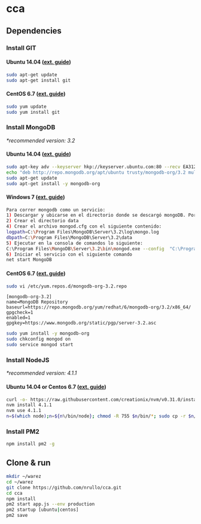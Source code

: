 # cca

## Dependencies

### Install GIT
#### Ubuntu 14.04 ([ext. guide](https://www.digitalocean.com/community/tutorials/how-to-install-git-on-ubuntu-14-04))
```bash
sudo apt-get update
sudo apt-get install git
```
#### CentOS 6.7 ([ext. guide](https://www.digitalocean.com/community/tutorials/how-to-install-git-on-a-centos-6-4-vps))
```bash
sudo yum update
sudo yum install git
```

### Install MongoDB
_*recommended version: 3.2_
#### Ubuntu 14.04 ([ext. guide](https://docs.mongodb.org/manual/tutorial/install-mongodb-on-ubuntu/))
```bash
sudo apt-key adv --keyserver hkp://keyserver.ubuntu.com:80 --recv EA312927
echo "deb http://repo.mongodb.org/apt/ubuntu trusty/mongodb-org/3.2 multiverse" | sudo tee /etc/apt/sources.list.d/mongodb-org-3.2.list
sudo apt-get update
sudo apt-get install -y mongodb-org
```
#### Windows 7 ([ext. guide](http://ingmmurillo.blogspot.com.ar/2013/09/como-instalar-mongodb-como-servicio-de.html))
```bash
Para correr mongodb como un servicio:
1) Descargar y ubicarse en el directorio donde se descargó mongoDB. Por ejemplo: C:\Program Files\MongoDB\Server\3.2\
2) Crear el directorio data
4) Crear el archivo mongod.cfg con el siguiente contenido:
logpath=C:\Program Files\MongoDB\Server\3.2\log\mongo.log
dbpath=C:\Program Files\MongoDB\Server\3.2\data
5) Ejecutar en la consola de comandos lo siguiente:
C:\Program Files\MongoDB\Server\3.2\bin\mongod.exe --config  "C:\Program Files\MongoDB\Server\3.2\mongod.cfg" --install
6) Iniciar el servicio con el siguiente comando
net start MongoDB
```
#### CentOS 6.7 ([ext. guide](https://docs.mongodb.org/manual/tutorial/install-mongodb-on-red-hat/))
```bash
sudo vi /etc/yum.repos.d/mongodb-org-3.2.repo
```
```
[mongodb-org-3.2]
name=MongoDB Repository
baseurl=https://repo.mongodb.org/yum/redhat/6/mongodb-org/3.2/x86_64/
gpgcheck=1
enabled=1
gpgkey=https://www.mongodb.org/static/pgp/server-3.2.asc
```
```bash
sudo yum install -y mongodb-org
sudo chkconfig mongod on
sudo service mongod start
```

### Install NodeJS 
_*recommended version: 4.1.1_
#### Ubuntu 14.04 or Centos 6.7 ([ext. guide](https://github.com/creationix/nvm/blob/master/README.markdown))
```bash
curl -o- https://raw.githubusercontent.com/creationix/nvm/v0.31.0/install.sh | bash
nvm install 4.1.1
nvm use 4.1.1
n=$(which node);n=${n%/bin/node}; chmod -R 755 $n/bin/*; sudo cp -r $n/{bin,lib,share} /usr/local
```

### Install PM2
```bash
npm install pm2 -g
```

## Clone & run
```bash
mkdir ~/warez
cd ~/warez
git clone https://github.com/nrullo/cca.git
cd cca
npm install
pm2 start app.js --env production
pm2 startup [ubuntu|centos]
pm2 save
```
